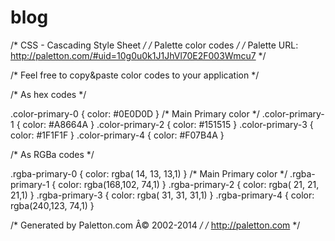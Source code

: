 # blog
/* CSS - Cascading Style Sheet */
/* Palette color codes */
/* Palette URL: http://paletton.com/#uid=10g0u0k1J1JhVl70E2F003Wmcu7 */

/* Feel free to copy&paste color codes to your application */


/* As hex codes */

.color-primary-0 { color: #0E0D0D }	/* Main Primary color */
.color-primary-1 { color: #A8664A }
.color-primary-2 { color: #151515 }
.color-primary-3 { color: #1F1F1F }
.color-primary-4 { color: #F07B4A }



/* As RGBa codes */

.rgba-primary-0 { color: rgba( 14, 13, 13,1) }	/* Main Primary color */
.rgba-primary-1 { color: rgba(168,102, 74,1) }
.rgba-primary-2 { color: rgba( 21, 21, 21,1) }
.rgba-primary-3 { color: rgba( 31, 31, 31,1) }
.rgba-primary-4 { color: rgba(240,123, 74,1) }



/* Generated by Paletton.com Â© 2002-2014 */
/* http://paletton.com */